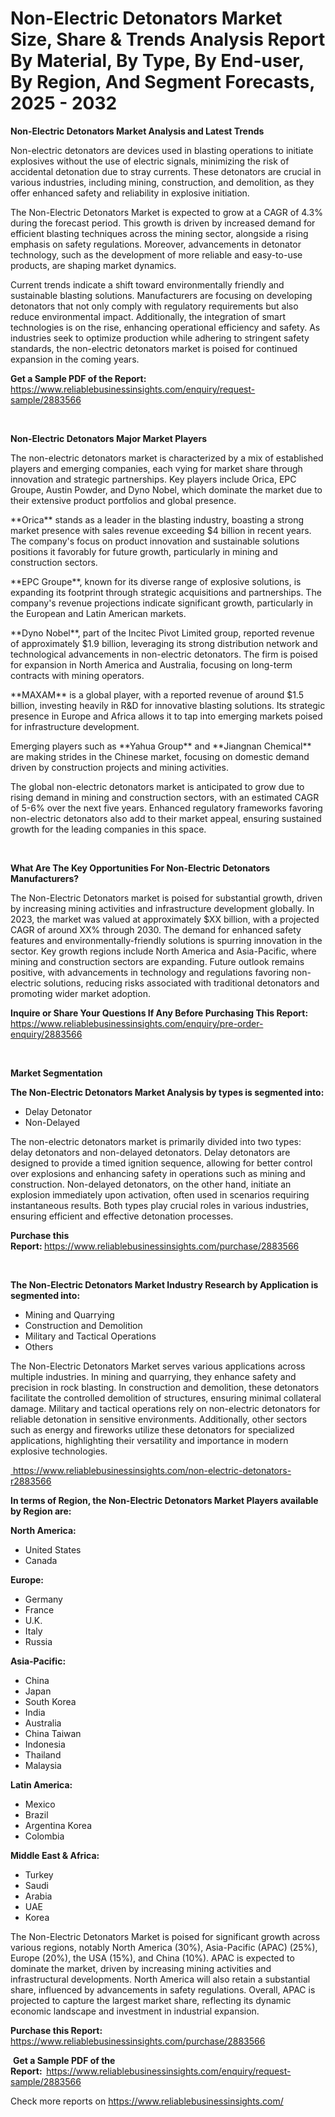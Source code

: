<p><h1>Non-Electric Detonators Market Size, Share & Trends Analysis Report By Material, By Type, By End-user, By Region, And Segment Forecasts, 2025 - 2032</h1></p><p><strong>Non-Electric Detonators Market Analysis and Latest Trends</strong></p>
<p><p>Non-electric detonators are devices used in blasting operations to initiate explosives without the use of electric signals, minimizing the risk of accidental detonation due to stray currents. These detonators are crucial in various industries, including mining, construction, and demolition, as they offer enhanced safety and reliability in explosive initiation.</p><p>The Non-Electric Detonators Market is expected to grow at a CAGR of 4.3% during the forecast period. This growth is driven by increased demand for efficient blasting techniques across the mining sector, alongside a rising emphasis on safety regulations. Moreover, advancements in detonator technology, such as the development of more reliable and easy-to-use products, are shaping market dynamics.</p><p>Current trends indicate a shift toward environmentally friendly and sustainable blasting solutions. Manufacturers are focusing on developing detonators that not only comply with regulatory requirements but also reduce environmental impact. Additionally, the integration of smart technologies is on the rise, enhancing operational efficiency and safety. As industries seek to optimize production while adhering to stringent safety standards, the non-electric detonators market is poised for continued expansion in the coming years.</p></p>
<p><strong>Get a Sample PDF of the Report:&nbsp;</strong> <a href="https://www.reliablebusinessinsights.com/enquiry/request-sample/2883566?utm_campaign=3134&utm_medium=2&utm_source=Github&utm_content=ia&utm_term=13032025&utm_id=non-electric-detonators">https://www.reliablebusinessinsights.com/enquiry/request-sample/2883566</a></p>
<p>&nbsp;</p>
<p><strong>Non-Electric Detonators Major Market Players</strong></p>
<p><p>The non-electric detonators market is characterized by a mix of established players and emerging companies, each vying for market share through innovation and strategic partnerships. Key players include Orica, EPC Groupe, Austin Powder, and Dyno Nobel, which dominate the market due to their extensive product portfolios and global presence.</p><p>**Orica** stands as a leader in the blasting industry, boasting a strong market presence with sales revenue exceeding $4 billion in recent years. The company's focus on product innovation and sustainable solutions positions it favorably for future growth, particularly in mining and construction sectors.</p><p>**EPC Groupe**, known for its diverse range of explosive solutions, is expanding its footprint through strategic acquisitions and partnerships. The company's revenue projections indicate significant growth, particularly in the European and Latin American markets.</p><p>**Dyno Nobel**, part of the Incitec Pivot Limited group, reported revenue of approximately $1.9 billion, leveraging its strong distribution network and technological advancements in non-electric detonators. The firm is poised for expansion in North America and Australia, focusing on long-term contracts with mining operators.</p><p>**MAXAM** is a global player, with a reported revenue of around $1.5 billion, investing heavily in R&D for innovative blasting solutions. Its strategic presence in Europe and Africa allows it to tap into emerging markets poised for infrastructure development.</p><p>Emerging players such as **Yahua Group** and **Jiangnan Chemical** are making strides in the Chinese market, focusing on domestic demand driven by construction projects and mining activities.</p><p>The global non-electric detonators market is anticipated to grow due to rising demand in mining and construction sectors, with an estimated CAGR of 5-6% over the next five years. Enhanced regulatory frameworks favoring non-electric detonators also add to their market appeal, ensuring sustained growth for the leading companies in this space.</p></p>
<p>&nbsp;</p>
<p><strong>What Are The Key Opportunities For Non-Electric Detonators Manufacturers?</strong></p>
<p><p>The Non-Electric Detonators market is poised for substantial growth, driven by increasing mining activities and infrastructure development globally. In 2023, the market was valued at approximately $XX billion, with a projected CAGR of around XX% through 2030. The demand for enhanced safety features and environmentally-friendly solutions is spurring innovation in the sector. Key growth regions include North America and Asia-Pacific, where mining and construction sectors are expanding. Future outlook remains positive, with advancements in technology and regulations favoring non-electric solutions, reducing risks associated with traditional detonators and promoting wider market adoption.</p></p>
<p><strong>Inquire or Share Your Questions If Any Before Purchasing This Report:</strong> <a href="https://www.reliablebusinessinsights.com/enquiry/pre-order-enquiry/2883566?utm_campaign=3134&utm_medium=2&utm_source=Github&utm_content=ia&utm_term=13032025&utm_id=non-electric-detonators">https://www.reliablebusinessinsights.com/enquiry/pre-order-enquiry/2883566</a></p>
<p>&nbsp;</p>
<p><strong>Market Segmentation</strong></p>
<p><strong>The Non-Electric Detonators Market Analysis by types is segmented into:</strong></p>
<p><ul><li>Delay Detonator</li><li>Non-Delayed</li></ul></p>
<p><p>The non-electric detonators market is primarily divided into two types: delay detonators and non-delayed detonators. Delay detonators are designed to provide a timed ignition sequence, allowing for better control over explosions and enhancing safety in operations such as mining and construction. Non-delayed detonators, on the other hand, initiate an explosion immediately upon activation, often used in scenarios requiring instantaneous results. Both types play crucial roles in various industries, ensuring efficient and effective detonation processes.</p></p>
<p><strong>Purchase this Report:&nbsp;</strong><a href="https://www.reliablebusinessinsights.com/purchase/2883566?utm_campaign=3134&utm_medium=2&utm_source=Github&utm_content=ia&utm_term=13032025&utm_id=non-electric-detonators">https://www.reliablebusinessinsights.com/purchase/2883566</a></p>
<p>&nbsp;</p>
<p><strong>The Non-Electric Detonators Market Industry Research by Application is segmented into:</strong></p>
<p><ul><li>Mining and Quarrying</li><li>Construction and Demolition</li><li>Military and Tactical Operations</li><li>Others</li></ul></p>
<p><p>The Non-Electric Detonators Market serves various applications across multiple industries. In mining and quarrying, they enhance safety and precision in rock blasting. In construction and demolition, these detonators facilitate the controlled demolition of structures, ensuring minimal collateral damage. Military and tactical operations rely on non-electric detonators for reliable detonation in sensitive environments. Additionally, other sectors such as energy and fireworks utilize these detonators for specialized applications, highlighting their versatility and importance in modern explosive technologies.</p></p>
<p><a href="https://www.reliablebusinessinsights.com/non-electric-detonators-r2883566?utm_campaign=3134&utm_medium=2&utm_source=Github&utm_content=ia&utm_term=13032025&utm_id=non-electric-detonators">&nbsp;https://www.reliablebusinessinsights.com/non-electric-detonators-r2883566</a></p>
<p><strong>In terms of Region, the Non-Electric Detonators Market Players available by Region are:</strong></p>
<p>
    <p> <strong> North America: </strong>
        <ul>
            <li>United States</li>
            <li>Canada</li>
        </ul>
        </p> 
    <p> <strong> Europe: </strong>
        <ul>
            <li>Germany</li>
            <li>France</li>
            <li>U.K.</li>
            <li>Italy</li>
            <li>Russia</li>
        </ul>
        </p> 
    <p> <strong> Asia-Pacific: </strong>
        <ul>
            <li>China</li>
            <li>Japan</li>
            <li>South Korea</li>
            <li>India</li>
            <li>Australia</li>
            <li>China Taiwan</li>
            <li>Indonesia</li>
            <li>Thailand</li>
            <li>Malaysia</li>
        </ul>
        </p> 
    <p> <strong> Latin America: </strong>
        <ul>
            <li>Mexico</li>
            <li>Brazil</li>
            <li>Argentina Korea</li>
            <li>Colombia</li>
        </ul>
        </p> 
    <p> <strong> Middle East & Africa: </strong>
        <ul>
            <li>Turkey</li>
            <li>Saudi</li>
            <li>Arabia</li>
            <li>UAE</li>
            <li>Korea</li>
        </ul>
    </p>
    </p>
<p><p>The Non-Electric Detonators Market is poised for significant growth across various regions, notably North America (30%), Asia-Pacific (APAC) (25%), Europe (20%), the USA (15%), and China (10%). APAC is expected to dominate the market, driven by increasing mining activities and infrastructural developments. North America will also retain a substantial share, influenced by advancements in safety regulations. Overall, APAC is projected to capture the largest market share, reflecting its dynamic economic landscape and investment in industrial expansion.</p></p>
<p><strong>Purchase this Report: </strong><a href="https://www.reliablebusinessinsights.com/purchase/2883566?utm_campaign=3134&utm_medium=2&utm_source=Github&utm_content=ia&utm_term=13032025&utm_id=non-electric-detonators">https://www.reliablebusinessinsights.com/purchase/2883566</a></p>
<p>&nbsp;<strong>Get a Sample PDF of the Report:&nbsp;&nbsp;</strong><a href="https://www.reliablebusinessinsights.com/enquiry/request-sample/2883566?utm_campaign=3134&utm_medium=2&utm_source=Github&utm_content=ia&utm_term=13032025&utm_id=non-electric-detonators">https://www.reliablebusinessinsights.com/enquiry/request-sample/2883566</a></p>
<p><strong></strong></p>
<p>Check more reports on <a href="https://www.reliablebusinessinsights.com/?utm_campaign=3134&utm_medium=2&utm_source=Github&utm_content=ia&utm_term=13032025&utm_id=non-electric-detonators">https://www.reliablebusinessinsights.com/</a></p>